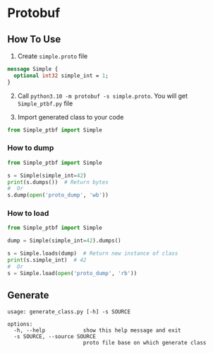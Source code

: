 # Protobuf

## How To Use

1. Create `simple.proto` file

```protobuf
message Simple {
  optional int32 simple_int = 1;
}
```

2. Call `python3.10 -m protobuf -s simple.proto`. You will get `Simple_ptbf.py` file

3. Import generated class to your code

```python
from Simple_ptbf import Simple
```

### How to dump 
```python
from Simple_ptbf import Simple

s = Simple(simple_int=42)
print(s.dumps())  # Return bytes
#  Or
s.dump(open('proto_dump', 'wb'))
```

### How to load

```python
from Simple_ptbf import Simple

dump = Simple(simple_int=42).dumps()

s = Simple.loads(dump)  # Return new instance of class
print(s.simple_int)  # 42
#  Or
s = Simple.load(open('proto_dump', 'rb'))
```

## Generate

```
usage: generate_class.py [-h] -s SOURCE

options:
  -h, --help            show this help message and exit
  -s SOURCE, --source SOURCE
                        proto file base on which generate class
```